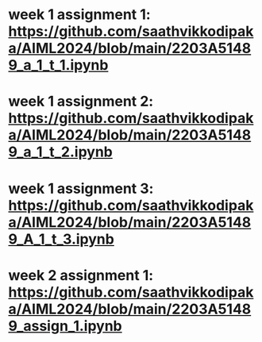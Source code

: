 # week 1 assignment 1: https://github.com/saathvikkodipaka/AIML2024/blob/main/2203A51489_a_1_t_1.ipynb
# week 1 assignment 2: https://github.com/saathvikkodipaka/AIML2024/blob/main/2203A51489_a_1_t_2.ipynb
# week 1 assignment 3: https://github.com/saathvikkodipaka/AIML2024/blob/main/2203A51489_A_1_t_3.ipynb
# week 2 assignment 1: https://github.com/saathvikkodipaka/AIML2024/blob/main/2203A51489_assign_1.ipynb
